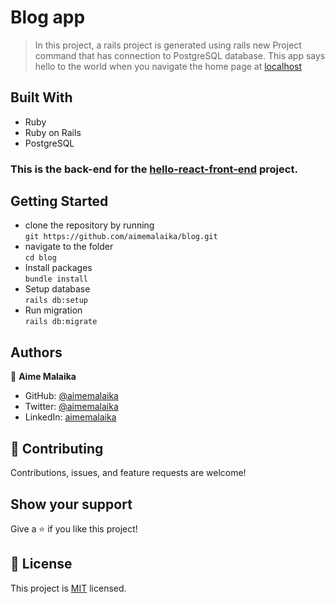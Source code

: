 # Blog app
> In this project, a rails project is generated using rails new Project command that has connection to PostgreSQL database. This app says hello to the world when you navigate the home page at [localhost](http://localhost:3000/)

## Built With
- Ruby
- Ruby on Rails
- PostgreSQL
### This is the back-end for the [hello-react-front-end](https://github.com/aimemalaika/hello-react-front-end/pull/1) project.
## Getting Started
- clone the repository by running\
    `git https://github.com/aimemalaika/blog.git`
- navigate to the folder\
    `cd blog`
- Install packages\
    `bundle install`
- Setup database\
    `rails db:setup`
- Run migration\
    `rails db:migrate`

## Authors 
👤 **Aime Malaika**
- GitHub: [@aimemalaika](https://github.com/aimemalaika)
- Twitter: [@aimemalaika](https://twitter.com/Aime_Malaika)
- LinkedIn: [aimemalaika](https://linkedin.com/in/aimemalaika)

## :handshake: Contributing
Contributions, issues, and feature requests are welcome!
## Show your support
Give a :star:️ if you like this project!
## :memo: License
This project is [MIT](./MIT.md) licensed.
